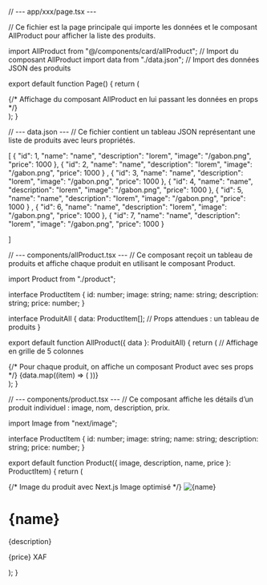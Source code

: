 // --- app/xxx/page.tsx ---

// Ce fichier est la page principale qui importe les données et le composant AllProduct pour afficher la liste des produits.


import AllProduct from "@/components/card/allProduct";
// Import du composant AllProduct
import data from "./data.json"; 
// Import des données JSON des produits

export default function Page() {
  return (
    <main>
      {/* Affichage du composant AllProduct en lui passant les données en props */}
      <AllProduct data={data} />
    </main>
  );
}









// --- data.json ---
// Ce fichier contient un tableau JSON représentant une liste de produits avec leurs propriétés.

[
    {
      "id": 1,
      "name": "name",
      "description": "lorem",
      "image": "/gabon.png",
      "price": 1000
    },
    {
        "id": 2,
        "name": "name",
        "description": "lorem",
        "image": "/gabon.png",
        "price": 1000
      }
      ,
    {
        "id": 3,
        "name": "name",
        "description": "lorem",
        "image": "/gabon.png",
        "price": 1000
      },
      {
          "id": 4,
          "name": "name",
          "description": "lorem",
          "image": "/gabon.png",
          "price": 1000
        },
        {
            "id": 5,
            "name": "name",
            "description": "lorem",
            "image": "/gabon.png",
            "price": 1000
          }
          ,
        {
            "id": 6,
            "name": "name",
            "description": "lorem",
            "image": "/gabon.png",
            "price": 1000
          },
          {
              "id": 7,
              "name": "name",
              "description": "lorem",
              "image": "/gabon.png",
              "price": 1000
            }
      
  ]









  

// --- components/allProduct.tsx ---
// Ce composant reçoit un tableau de produits et affiche chaque produit en utilisant le composant Product.

import Product from "./product";

interface ProductItem {
  id: number;
  image: string;
  name: string;
  description: string;
  price: number;
}

interface ProduitAll {
  data: ProductItem[]; // Props attendues : un tableau de produits
}

export default function AllProduct({ data }: ProduitAll) {
  return (
    // Affichage en grille de 5 colonnes
    <main className="grid grid-cols-5 md:*grid-cols">
      {/* Pour chaque produit, on affiche un composant Product avec ses props */}
      {data.map((item) => (
        <Product
          key={item.id}
          id={item.id}
          name={item.name}
          description={item.description}
          price={item.price}
          image={item.image}
        />
      ))}
    </main>
  );
}












// --- components/product.tsx ---
// Ce composant affiche les détails d’un produit individuel : image, nom, description, prix.

import Image from "next/image";

interface ProductItem {
  id: number;
  image: string;
  name: string;
  description: string;
  price: number;
}

export default function Product({ image, description, name, price }: ProductItem) {
  return (
    <main className="flex">
      {/* Image du produit avec Next.js Image optimisé */}
      <Image src={image} width={50} height={100} alt={name} />
      <h1>{name}</h1>
      <p>{description}</p>
      <p className="text-red-500">{price} XAF</p>
    </main>
  );
}
